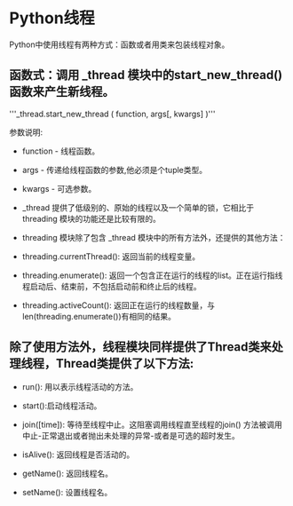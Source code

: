 # Python线程

Python中使用线程有两种方式：函数或者用类来包装线程对象。

## 函数式：调用 _thread 模块中的start_new_thread()函数来产生新线程。

'''_thread.start_new_thread ( function, args[, kwargs] )'''

参数说明:

* function - 线程函数。

* args - 传递给线程函数的参数,他必须是个tuple类型。

* kwargs - 可选参数。

* _thread 提供了低级别的、原始的线程以及一个简单的锁，它相比于 threading 模块的功能还是比较有限的。

* threading 模块除了包含 _thread 模块中的所有方法外，还提供的其他方法：

* threading.currentThread(): 返回当前的线程变量。

* threading.enumerate(): 返回一个包含正在运行的线程的list。正在运行指线程启动后、结束前，不包括启动前和终止后的线程。

* threading.activeCount(): 返回正在运行的线程数量，与len(threading.enumerate())有相同的结果。

## 除了使用方法外，线程模块同样提供了Thread类来处理线程，Thread类提供了以下方法:

* run(): 用以表示线程活动的方法。

* start():启动线程活动。

* join([time]): 等待至线程中止。这阻塞调用线程直至线程的join() 方法被调用中止-正常退出或者抛出未处理的异常-或者是可选的超时发生。

* isAlive(): 返回线程是否活动的。

* getName(): 返回线程名。

* setName(): 设置线程名。

